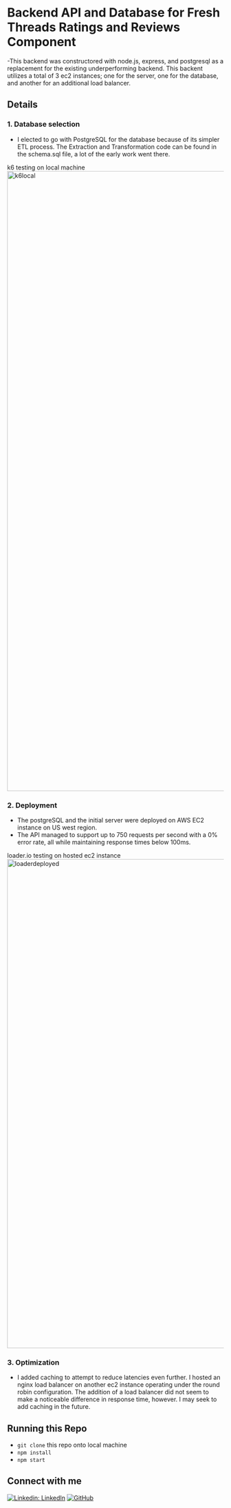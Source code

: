 # Backend API and Database for Fresh Threads Ratings and Reviews Component
-This backend was constructored with node.js, express, and postgresql as a replacement for the existing underperforming backend. This backent utilizes a total of 3 ec2 instances; one for the server, one for the database, and another for an additional load balancer.

## Details

### 1. Database selection
- I elected to go with PostgreSQL for the database because of its simpler ETL process. The Extraction and Transformation code can be found in the schema.sql file, a lot of the early work went there.

k6 testing on local machine
<img width="1440" alt="k6local" src="https://user-images.githubusercontent.com/74801942/194981976-9968e673-6372-4dcd-a032-11b1f591d468.png">

### 2. Deployment
- The postgreSQL and the initial server were deployed on AWS EC2 instance on US west region.
- The API managed to support up to 750 requests per second with a 0% error rate, all while maintaining response times below 100ms.

loader.io testing on hosted ec2 instance
<img width="1136" alt="loaderdeployed" src="https://user-images.githubusercontent.com/74801942/194982090-db817b27-262f-49ee-81de-6c1b20816b65.png">

### 3. Optimization
- I added caching to attempt to reduce latencies even further. I hosted an nginx load balancer on another ec2 instance operating under the round robin configuration. The addition of a load balancer did not seem to make a noticeable difference in response time, however. I may seek to add caching in the future.

## Running this Repo
- `git clone` this repo onto local machine
- `npm install`
- `npm start`

## Connect with me
[![Linkedin: LinkedIn](https://img.shields.io/badge/linkedin-%230077B5.svg?style=for-the-badge&logo=linkedin&logoColor=white)](https://www.linkedin.com/in/mattwaelder/)
[![GitHub](https://img.shields.io/badge/github-%23121011.svg?style=for-the-badge&logo=github&logoColor=white)](https://github.com/mattwaelder)
